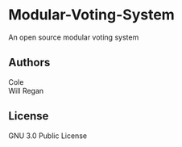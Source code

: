 # Modular-Voting-System
An open source modular voting system

## Authors
Cole  
Will Regan  

## License  
GNU 3.0 Public License  






